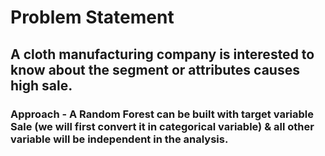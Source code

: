 # Problem Statement
## A cloth manufacturing company is interested to know about the segment or attributes causes high sale.
### Approach - A Random Forest can be built with target variable Sale (we will first convert it in categorical variable) & all other variable will be independent in the analysis.
